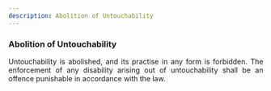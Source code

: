 ```yaml
---
description: Abolition of Untouchability
---
```


### Abolition of Untouchability
<div style="text-align: justify">

Untouchability is abolished, and its practise in any form is forbidden. The enforcement of any disability arising out of untouchability shall be an offence punishable in accordance with the law.

</div>
